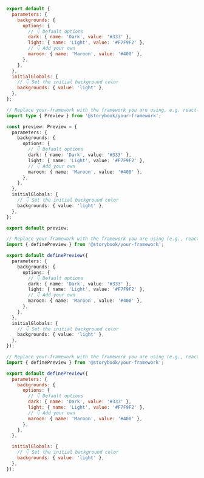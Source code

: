 ```js filename=".storybook/preview.js" renderer="common" language="js" tabTitle="CSF 3"
export default {
  parameters: {
    backgrounds: {
      options: {
        // 👇 Default options
        dark: { name: 'Dark', value: '#333' },
        light: { name: 'Light', value: '#F7F9F2' },
        // 👇 Add your own
        maroon: { name: 'Maroon', value: '#400' },
      },
    },
  },
  initialGlobals: {
    // 👇 Set the initial background color
    backgrounds: { value: 'light' },
  },
};
```

```ts filename=".storybook/preview.ts" renderer="common" language="ts" tabTitle="CSF 3"
// Replace your-framework with the framework you are using, e.g. react-vite, nextjs, vue3-vite, etc.
import type { Preview } from '@storybook/your-framework';

const preview: Preview = {
  parameters: {
    backgrounds: {
      options: {
        // 👇 Default options
        dark: { name: 'Dark', value: '#333' },
        light: { name: 'Light', value: '#F7F9F2' },
        // 👇 Add your own
        maroon: { name: 'Maroon', value: '#400' },
      },
    },
  },
  initialGlobals: {
    // 👇 Set the initial background color
    backgrounds: { value: 'light' },
  },
};

export default preview;
```

```ts filename=".storybook/preview.ts" renderer="react" language="ts" tabTitle="CSF Next 🧪"
// Replace your-framework with the framework you are using (e.g., react-vite, nextjs, nextjs-vite)
import { definePreview } from '@storybook/your-framework';

export default definePreview({
  parameters: {
    backgrounds: {
      options: {
        // 👇 Default options
        dark: { name: 'Dark', value: '#333' },
        light: { name: 'Light', value: '#F7F9F2' },
        // 👇 Add your own
        maroon: { name: 'Maroon', value: '#400' },
      },
    },
  },
  initialGlobals: {
    // 👇 Set the initial background color
    backgrounds: { value: 'light' },
  },
});
```

<!-- JS snippets still needed while providing both CSF 3 & Next -->

```js filename=".storybook/preview.js" renderer="react" language="js" tabTitle="CSF Next 🧪"
// Replace your-framework with the framework you are using (e.g., react-vite, nextjs, nextjs-vite)
import { definePreview } from '@storybook/your-framework';

export default definePreview({
  parameters: {
    backgrounds: {
      options: {
        // 👇 Default options
        dark: { name: 'Dark', value: '#333' },
        light: { name: 'Light', value: '#F7F9F2' },
        // 👇 Add your own
        maroon: { name: 'Maroon', value: '#400' },
      },
    },
  },

  initialGlobals: {
    // 👇 Set the initial background color
    backgrounds: { value: 'light' },
  },
});
```
